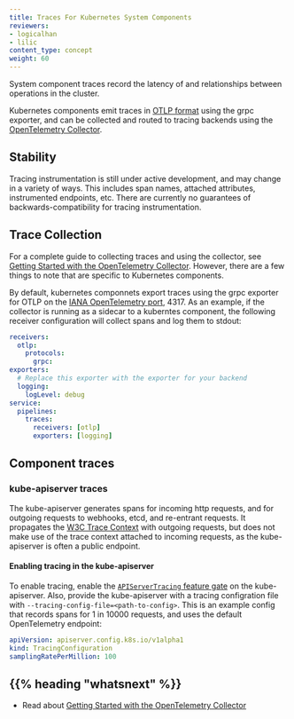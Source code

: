 ```yaml
---
title: Traces For Kubernetes System Components
reviewers:
- logicalhan
- lilic
content_type: concept
weight: 60
---
```


<!-- overview -->

System component traces record the latency of and relationships between operations in the cluster.

Kubernetes components emit traces in [OTLP format](https://github.com/open-telemetry/opentelemetry-specification/blob/main/specification/protocol/otlp.md#opentelemetry-protocol-specification) using the grpc exporter, and can be collected and routed to tracing backends using the [OpenTelemetry Collector](https://github.com/open-telemetry/opentelemetry-collector#-opentelemetry-collector).

<!-- body -->

## Stability

Tracing instrumentation is still under active development, and may change in a variety of ways. This includes span names, attached attributes, instrumented endpoints, etc. There are currently no guarantees of backwards-compatibility for tracing instrumentation.

## Trace Collection

For a complete guide to collecting traces and using the collector, see [Getting Started with the OpenTelemetry Collector](https://opentelemetry.io/docs/collector/getting-started/). However, there are a few things to note that are specific to Kubernetes components.

By default, kubernetes componnets export traces using the grpc exporter for OTLP on the [IANA OpenTelemetry port](https://www.iana.org/assignments/service-names-port-numbers/service-names-port-numbers.xhtml?search=opentelemetry), 4317. As an example, if the collector is running as a sidecar to a kuberntes component, the following receiver configuration will collect spans and log them to stdout:

```yaml
receivers:
  otlp:
    protocols:
      grpc:
exporters:
  # Replace this exporter with the exporter for your backend
  logging:
    logLevel: debug
service:
  pipelines:
    traces:
      receivers: [otlp]
      exporters: [logging]
```

## Component traces

### kube-apiserver traces

The kube-apiserver generates spans for incoming http requests, and for outgoing requests to webhooks, etcd, and re-entrant requests.  It propagates the [W3C Trace Context](https://www.w3.org/TR/trace-context/) with outgoing requests, but does not make use of the trace context attached to incoming requests, as the kube-apiserver is often a public endpoint.

#### Enabling tracing in the kube-apiserver

To enable tracing, enable the [`APIServerTracing` feature gate](/docs/reference/command-line-tools-reference/feature-gates/) on the kube-apiserver.  Also, provide the kube-apiserver with a tracing configration file with `--tracing-config-file=<path-to-config>`.  This is an example config that records spans for 1 in 10000 requests, and uses the default OpenTelemetry endpoint:

```yaml
apiVersion: apiserver.config.k8s.io/v1alpha1
kind: TracingConfiguration
samplingRatePerMillion: 100
```

## {{% heading "whatsnext" %}}

* Read about [Getting Started with the OpenTelemetry Collector](https://opentelemetry.io/docs/collector/getting-started/)